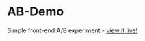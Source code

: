 # AB-Demo
Simple front-end A/B experiment - [view it live!](https://bhavani-rajan.github.io/AB-Demo/)
